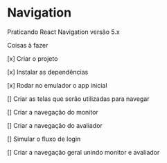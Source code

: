 # Navigation
Praticando React Navigation versão 5.x

Coisas à fazer

[x] Criar o projeto

[x] Instalar as dependências 

[x] Rodar no emulador o app inicial

[] Criar as telas que serão utilizadas para navegar

[] Criar a navegação do monitor

[] Criar a navegação do avaliador

[] Simular o fluxo de login

[] Criar a navegação geral unindo monitor e avaliador
